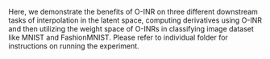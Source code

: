 Here, we demonstrate the benefits of O-INR on three different downstream tasks of interpolation in the latent space, computing derivatives using O-INR and then utilizing the weight space of O-INRs in classifying image dataset like MNIST and FashionMNIST. Please refer to individual folder for instructions on running the experiment.
